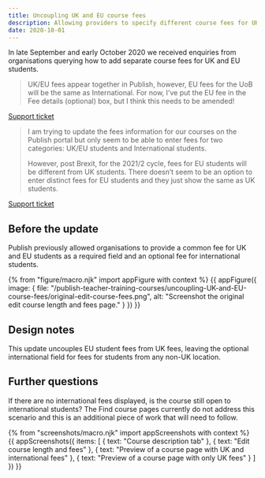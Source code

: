```yaml
---
title: Uncoupling UK and EU course fees
description: Allowing providers to specify different course fees for UK and EU/international students
date: 2020-10-01
---
```


In late September and early October 2020 we received enquiries from organisations querying how to add separate course fees for UK and EU students.

> UK/EU fees appear together in Publish, however, EU fees for the UoB will be the same as International. For now, I've put the EU fee in the Fee details (optional) box, but I think this needs to be amended!

[Support ticket](https://becomingateacher.zendesk.com/agent/tickets/9381)

> I am trying to update the fees information for our courses on the Publish portal but only seem to be able to enter fees for two categories: UK/EU students and International students.
>
> However, post Brexit, for the 2021/2 cycle, fees for EU students will be different from UK students. There doesn’t seem to be an option to enter distinct fees for EU students and they just show the same as UK students.

[Support ticket](https://becomingateacher.zendesk.com/agent/tickets/9380)

## Before the update

Publish previously allowed organisations to provide a common fee for UK and EU students as a required field and an optional fee for international students.

{% from "figure/macro.njk" import appFigure with context %}
{{ appFigure({
  image: {
    file: "/publish-teacher-training-courses/uncoupling-UK-and-EU-course-fees/original-edit-course-fees.png",
    alt: "Screenshot the original edit course length and fees page."
  }
}) }}

## Design notes

This update uncouples EU student fees from UK fees, leaving the optional international field for fees for students from any non-UK location.

## Further questions

If there are no international fees displayed, is the course still open to international students? The Find course pages currently do not address this scenario and this is an additional piece of work that will need to follow.

{% from "screenshots/macro.njk" import appScreenshots with context %}
{{ appScreenshots({
  items: [
    {
      text: "Course description tab"
    },
    {
      text: "Edit course length and fees"
    },
    {
      text: "Preview of a course page with UK and international fees"
    },
    {
      text: "Preview of a course page with only UK fees"
    }
  ]
}) }}
